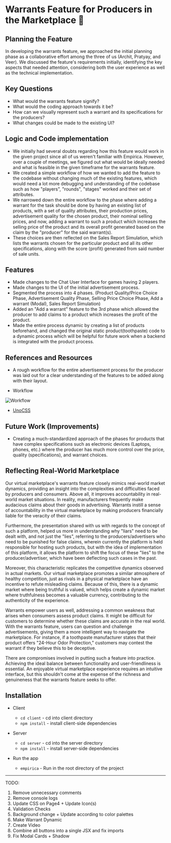 # Warrants Feature for Producers in the Marketplace 🛒

## Planning the Feature

In developing the warrants feature, we approached the initial planning phase as a collaborative effort among the three of us (Archit, Pratyay, and Veer). We discussed the feature's requirements initially, identifying the key aspects that needed attention, considering both the user experience as well as the technical implementation.

## Key Questions

-   What would the warrants feature signify?
-   What would the coding approach towards it be?
-   How can we visually represent such a warrant and its specifications for the producers?
-   What changes could be made to the existing UI?

## Logic and Code implementation

-   We initially had several doubts regarding how this feature would work in the given project since all of us weren't familiar with Empirica. However, over a couple of meetings, we figured out what would be ideally needed and what is feasible in the given timeframe for the warrants feature.
-   We created a simple workflow of how we wanted to add the feature to the codebase without changing much of the existing features, which would need a lot more debugging and understanding of the codebase such as how "players", "rounds", "stages" worked and their set of attributes.
-   We narrowed down the entire workflow to the phase where adding a warrant for the task should be done by having an existing list of products, with a set of quality attributes, their production prices, advertisement quality for the chosen product, their nominal selling prices, and now, adding a warrant to such a product which increases the selling price of the product and its overall profit generated based on the claim by the "producer" for the said warrant(s).
-   These choices are then reflected on the Sales Report Simulation, which lists the warrants chosen for the particular product and all its other specifications, along with the score (profit) generated from said number of sale units.

## Features

-   Made changes to the Chat User Interface for games having 2 players.
-   Made changes to the UI of the initial advertisement process.
-   Segmented the process into 4 phases. (Product Quality/Price Choice Phase, Advertisement Quality Phase, Selling Price Choice Phase, Add a warrant (Modal), Sales Report Simulation)
-   Added an "Add a warrant" feature to the 3rd phase which allowed the producer to add claims to a product which increases the profit of the product.
-   Made the entire process dynamic by creating a list of products beforehand, and changed the original static product(toothpaste) code to a dynamic process which will be helpful for future work when a backend is integrated with the product process.

## References and Resources

-   A rough workflow for the entire advertisement process for the producer was laid out for a clear understanding of the features to be added along with their layout.

-   Workflow

![Workflow](https://res.cloudinary.com/dgccztjql/image/upload/v1704877650/SimPPL/Workflow_fkf71r.png)

-   [UnoCSS](https://unocss.dev/interactive/)

## Future Work (Improvements)

-   Creating a much-standardized approach of the phases for products that have complex specifications such as electronic devices (Laptops, phones, etc.) where the producer has much more control over the price, quality (specifications), and warrant choices.

## Reflecting Real-World Marketplace

Our virtual marketplace's warrants feature closely mimics real-world market dynamics, providing an insight into the complexities and difficulties faced by producers and consumers. Above all, it improves accountability in real-world market situations. In reality, manufacturers frequently make audacious claims about their goods in advertising. Warrants instill a sense of accountability in the virtual marketplace by making producers financially liable for the veracity of their claims.

Furthermore, the presentation shared with us with regards to the concept of such a platform, helped us more in understanding why "liars" need to be dealt with, and not just the "lies", referring to the producers/advertisers who need to be punished for false claims, wherein currently the platform is held responsible for hosting such products, but with the idea of implementation of this platform, it allows the platform to shift the focus of these "lies" to the producer/advertiser, which have been deflecting such cases in the past.

Moreover, this characteristic replicates the competitive dynamics observed in actual markets. Our virtual marketplace promotes a similar atmosphere of healthy competition, just as rivals in a physical marketplace have an incentive to refute misleading claims. Because of this, there is a dynamic market where being truthful is valued, which helps create a dynamic market where truthfulness becomes a valuable currency, contributing to the authenticity of the experience.

Warrants empower users as well, addressing a common weakness that arises when consumers assess product claims. It might be difficult for customers to determine whether these claims are accurate in the real world. With the warrants feature, users can question and challenge advertisements, giving them a more intelligent way to navigate the marketplace. For instance, if a toothpaste manufacturer states that their product offers "24-Hour Odor Protection," customers may contest the warrant if they believe this to be deceptive.

There are compromises involved in putting such a feature into practice. Achieving the ideal balance between functionality and user-friendliness is essential. An enjoyable virtual marketplace experience requires an intuitive interface, but this shouldn't come at the expense of the richness and genuineness that the warrants feature seeks to offer.

## Installation

-   Client

    -   `cd client` - cd into client directory
    -   `npm install` - install client-side dependencies

-   Server

    -   `cd server` - cd into the server directory
    -   `npm install` - install server-side dependencies

-   Run the app
    -   `empirica` - Run in the root directory of the project

---

TODO:

1. Remove unnecessary comments
2. Remove console logs
3. Update CSS on Page4 + Update Icon(s)
4. Validation Checks 
5. Background change + Update according to color palettes
6. Make Warrant Dynamic
7. Create Video
8. Combine all buttons into a single JSX and fix imports
9. Fix Modal Cards + Shadow
